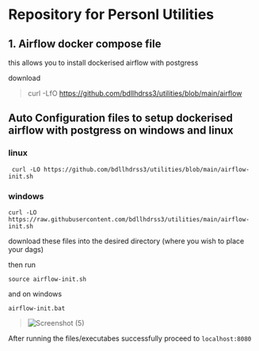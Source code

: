 # Repository for Personl Utilities

## 1. Airflow docker compose file

this allows you to install dockerised airflow with postgress

download
> curl -LfO https://github.com/bdllhdrss3/utilities/blob/main/airflow


## Auto Configuration files to setup dockerised airflow with postgress on windows and linux 


### linux
 
```  curl -LO https://github.com/bdllhdrss3/utilities/blob/main/airflow-init.sh  ```

### windows 

``` curl -LO https://raw.githubusercontent.com/bdllhdrss3/utilities/main/airflow-init.sh ```


download these files into the desired directory (where you wish to place your dags)


then run

``` source airflow-init.sh ```


and on windows


 ``` airflow-init.bat  ```



> ![Screenshot (5)](https://github.com/user-attachments/assets/ed3545a0-7be9-43d4-830e-5ee83a9979b3)








After running the files/executabes successfully  proceed to  ``` localhost:8080 ```
